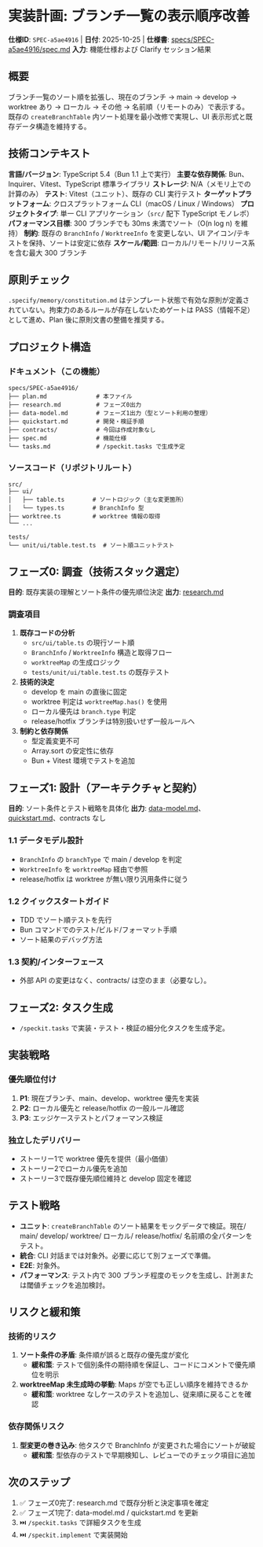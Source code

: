 # 実装計画: ブランチ一覧の表示順序改善

**仕様ID**: `SPEC-a5ae4916` | **日付**: 2025-10-25 | **仕様書**: [specs/SPEC-a5ae4916/spec.md](./spec.md)
**入力**: 機能仕様および Clarify セッション結果

## 概要

ブランチ一覧のソート順を拡張し、現在のブランチ → main → develop → worktree あり → ローカル → その他 → 名前順（リモートのみ）で表示する。既存の `createBranchTable` 内ソート処理を最小改修で実現し、UI 表示形式と既存データ構造を維持する。

## 技術コンテキスト

**言語/バージョン**: TypeScript 5.4（Bun 1.1 上で実行）
**主要な依存関係**: Bun、Inquirer、Vitest、TypeScript 標準ライブラリ
**ストレージ**: N/A（メモリ上での計算のみ）
**テスト**: Vitest（ユニット）、既存の CLI 実行テスト
**ターゲットプラットフォーム**: クロスプラットフォーム CLI（macOS / Linux / Windows）
**プロジェクトタイプ**: 単一 CLI アプリケーション（`src/` 配下 TypeScript モノレポ）
**パフォーマンス目標**: 300 ブランチでも 30ms 未満でソート（O(n log n) を維持）
**制約**: 既存の `BranchInfo` / `WorktreeInfo` を変更しない、UI アイコン/テキストを保持、ソートは安定に依存
**スケール/範囲**: ローカル/リモート/リリース系を含む最大 300 ブランチ

## 原則チェック

`.specify/memory/constitution.md` はテンプレート状態で有効な原則が定義されていない。拘束力のあるルールが存在しないためゲートは PASS（情報不足）として進め、Plan 後に原則文書の整備を推奨する。

## プロジェクト構造

### ドキュメント（この機能）

```text
specs/SPEC-a5ae4916/
├── plan.md              # 本ファイル
├── research.md          # フェーズ0出力
├── data-model.md        # フェーズ1出力（型とソート利用の整理）
├── quickstart.md        # 開発・検証手順
├── contracts/           # 今回は作成対象なし
├── spec.md              # 機能仕様
└── tasks.md             # /speckit.tasks で生成予定
```

### ソースコード（リポジトリルート）

```text
src/
├── ui/
│   ├── table.ts        # ソートロジック（主な変更箇所）
│   └── types.ts        # BranchInfo 型
├── worktree.ts         # worktree 情報の取得
└── ...

tests/
└── unit/ui/table.test.ts  # ソート順ユニットテスト
```

## フェーズ0: 調査（技術スタック選定）

**目的**: 既存実装の理解とソート条件の優先順位決定
**出力**: [research.md](./research.md)

### 調査項目

1. **既存コードの分析**
   - `src/ui/table.ts` の現行ソート順
   - `BranchInfo` / `WorktreeInfo` 構造と取得フロー
   - `worktreeMap` の生成ロジック
   - `tests/unit/ui/table.test.ts` の既存テスト
2. **技術的決定**
   - develop を main の直後に固定
   - worktree 判定は `worktreeMap.has()` を使用
   - ローカル優先は `branch.type` 判定
   - release/hotfix ブランチは特別扱いせず一般ルールへ
3. **制約と依存関係**
   - 型定義変更不可
   - Array.sort の安定性に依存
   - Bun + Vitest 環境でテストを追加

## フェーズ1: 設計（アーキテクチャと契約）

**目的**: ソート条件とテスト戦略を具体化
**出力**: [data-model.md](./data-model.md)、[quickstart.md](./quickstart.md)、contracts なし

### 1.1 データモデル設計

- `BranchInfo` の `branchType` で main / develop を判定
- `WorktreeInfo` を `worktreeMap` 経由で参照
- release/hotfix は worktree が無い限り汎用条件に従う

### 1.2 クイックスタートガイド

- TDD でソート順テストを先行
- Bun コマンドでのテスト/ビルド/フォーマット手順
- ソート結果のデバッグ方法

### 1.3 契約/インターフェース

- 外部 API の変更はなく、contracts/ は空のまま（必要なし）。

## フェーズ2: タスク生成

- `/speckit.tasks` で実装・テスト・検証の細分化タスクを生成予定。

## 実装戦略

### 優先順位付け

1. **P1**: 現在ブランチ、main、develop、worktree 優先を実装
2. **P2**: ローカル優先と release/hotfix の一般ルール確認
3. **P3**: エッジケーステストとパフォーマンス検証

### 独立したデリバリー

- ストーリー1で worktree 優先を提供（最小価値）
- ストーリー2でローカル優先を追加
- ストーリー3で既存優先順位維持と develop 固定を確認

## テスト戦略

- **ユニット**: `createBranchTable` のソート結果をモックデータで検証。現在/ main/ develop/ worktree/ ローカル/ release/hotfix/ 名前順の全パターンをテスト。
- **統合**: CLI 対話までは対象外。必要に応じて別フェーズで準備。
- **E2E**: 対象外。
- **パフォーマンス**: テスト内で 300 ブランチ程度のモックを生成し、計測または閾値チェックを追加検討。

## リスクと緩和策

### 技術的リスク

1. **ソート条件の矛盾**: 条件順が誤ると既存の優先度が変化
   - **緩和策**: テストで個別条件の期待順を保証し、コードにコメントで優先順位を明示
2. **worktreeMap 未生成時の挙動**: Maps が空でも正しい順序を維持できるか
   - **緩和策**: worktree なしケースのテストを追加し、従来順に戻ることを確認

### 依存関係リスク

1. **型変更の巻き込み**: 他タスクで BranchInfo が変更された場合にソートが破綻
   - **緩和策**: 型依存のテストで早期検知し、レビューでのチェック項目に追加

## 次のステップ

1. ✅ フェーズ0完了: research.md で既存分析と決定事項を確定
2. ✅ フェーズ1完了: data-model.md / quickstart.md を更新
3. ⏭️ `/speckit.tasks` で詳細タスクを生成
4. ⏭️ `/speckit.implement` で実装開始
